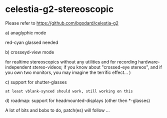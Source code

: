 # celestia-g2-stereoscopic
Please refer to https://github.com/bgodard/celestia-g2

a) anaglyphic mode

   red-cyan glassed needed

b) crosseyd-view mode 

   for realtime stereoscopics without any utilities and for recording hardware-independent stereo-videos;
   if you know about "crossed-eye stereos", and if you own two monitors, you may imagine the terrific effect... ) 

c) support for shutter-glasses 

    at least vblank-synced should work, still working on this 

d) roadmap: support for headmounted-displays (other then *-glasses)

A lot of bits and bobs to do, patch(es) will follow ...



